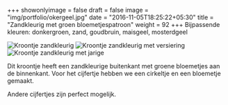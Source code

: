 +++
showonlyimage = false
draft = false
image = "img/portfolio/okergeel.jpg"
date = "2016-11-05T18:25:22+05:30"
title = "Zandkleurig met groen bloemetjespatroon"
weight = 92
+++
Bijpassende kleuren: donkergroen, zand, goudbruin, maisgeel, mosterdgeel
<!--more-->
![Kroontje zandkleurig][1]
![Kroontje zandkleurig met versiering][2]
![Kroontje zandkleurig met jarige][3]

Dit kroontje heeft een zandkleurige buitenkant met groene bloemetjes aan de binnenkant. Voor het cijfertje hebben we een cirkeltje en een bloemetje gemaakt.

Andere cijfertjes zijn perfect mogelijk.

[1]: /img/portfolio/okergeel.jpg
[2]: /img/portfolio/alternatieven/oker_versiering.jpg
[3]: /img/portfolio/alternatieven/okergeel_voorbeeld.jpg
